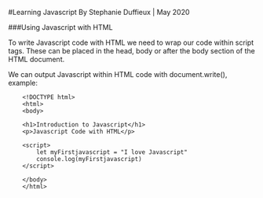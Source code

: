 #Learning Javascript
By Stephanie Duffieux | May 2020

###Using Javascript with HTML

To write Javascript code with HTML we need to wrap our code within script tags. These can be placed in the head, body or after the body section of the HTML document.

We can output Javascript within HTML code with document.write(), example:

```
    <!DOCTYPE html>
    <html>
    <body>

    <h1>Introduction to Javascript</h1>
    <p>Javascript Code with HTML</p>

    <script>
        let myFirstjavascript = "I love Javascript"
        console.log(myFirstjavascript)
    </script>

    </body>
    </html>
```